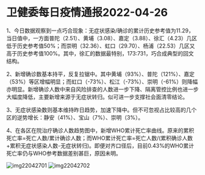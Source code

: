 # 卫健委每日疫情通报2022-04-26

1、今日数据观察到一点巧合现象：无症状感染/确诊的累计历史参考值为11.29，当日值中，一方面普陀（2.51）、黄埔（3.08）、嘉定（3.88）、徐汇（4.23）几区低于历史参考值50%；而崇明（32.36）、虹口（29.70）、杨浦（22.53）几区又高于历史参考值100%。其中，徐汇的数据最特别，173:731，巧合成典型的回文结构。

2、新增确诊数基本持平，反复拉锯中。其中黄埔（93%）、普陀（121%）、嘉定（53%）等区增幅明显；而虹口（-73%）、松江（-73%）、崇明（-61%）则降幅亦明显。新增确诊人数中来自风险排查的人数进一步下降、隔离管控比例也进一步大幅度降低，主要新增来源于无症状转归。似可进一步支撑社会面清零结论。

3、无症状感染数则基本维持昨日趋势，加速下降中。但不可忽视占比较高的几个区的逆势增长：静安（41%）、宝山（7%）、崇明（3%）。

4、在各区在院治疗确诊人数趋势图中，新增WHO累计死亡率曲线。原来的累积死亡率=死亡人数/累计确诊人数；而WHO累计死亡率=死亡人数/(累积确诊人数+累积无症状感染人数-无症状转归)。即便对齐口径后，目前0.43%的WHO累计死亡率仍与WHO参考数据差别甚巨，原因未明。

<img decoding="async" src="https://i0.wp.com/s2.loli.net/2022/05/02/oIp7wnj5NuaT8Ot.jpg?w=640&#038;ssl=1" alt="img22042701" data-recalc-dims="1" />  
<img decoding="async" src="https://i0.wp.com/s2.loli.net/2022/05/02/mWavYnRfxcpDy9C.jpg?w=640&#038;ssl=1" alt="img22042702" data-recalc-dims="1" />
